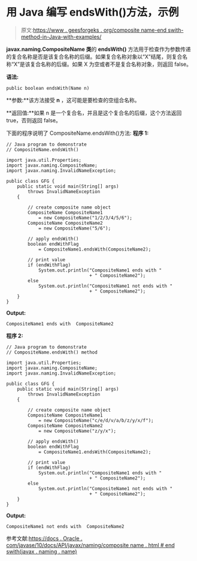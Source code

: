 # 用 Java 编写 endsWith()方法，示例

> 原文:[https://www . geesforgeks . org/composite name-end swith-method-in-Java-with-examples/](https://www.geeksforgeeks.org/compositename-endswith-method-in-java-with-examples/)

**javax.naming.CompositeName 类**的 **endsWith()** 方法用于检查作为参数传递的复合名称是否是该复合名称的后缀。如果复合名称对象以“X”结尾，则复合名称“X”是该复合名称的后缀。如果 X 为空或者不是复合名称对象，则返回 false。

**语法:**

```
public boolean endsWith(Name n)

```

**参数:**该方法接受 **n** ，这可能是要检查的空组合名称。

**返回值:**如果 n 是一个复合名，并且是这个复合名的后缀，这个方法返回 true，否则返回 false。

下面的程序说明了 CompositeName.endsWith()方法:
**程序 1:**

```
// Java program to demonstrate
// CompositeName.endsWith()

import java.util.Properties;
import javax.naming.CompositeName;
import javax.naming.InvalidNameException;

public class GFG {
    public static void main(String[] args)
        throws InvalidNameException
    {

        // create composite name object
        CompositeName CompositeName1
            = new CompositeName("1/2/3/4/5/6");
        CompositeName CompositeName2
            = new CompositeName("5/6");

        // apply endsWith()
        boolean endWithFlag
            = CompositeName1.endsWith(CompositeName2);

        // print value
        if (endWithFlag)
            System.out.println("CompositeName1 ends with "
                               + " CompositeName2");
        else
            System.out.println("CompositeName1 not ends with "
                               + " CompositeName2");
    }
}
```

**Output:**

```
CompositeName1 ends with  CompositeName2

```

**程序 2:**

```
// Java program to demonstrate
// CompositeName.endsWith() method

import java.util.Properties;
import javax.naming.CompositeName;
import javax.naming.InvalidNameException;

public class GFG {
    public static void main(String[] args)
        throws InvalidNameException
    {

        // create composite name object
        CompositeName CompositeName1
            = new CompositeName("c/e/d/v/a/b/z/y/x/f");
        CompositeName CompositeName2
            = new CompositeName("z/y/x");

        // apply endsWith()
        boolean endWithFlag
            = CompositeName1.endsWith(CompositeName2);

        // print value
        if (endWithFlag)
            System.out.println("CompositeName1 ends with "
                               + " CompositeName2");
        else
            System.out.println("CompositeName1 not ends with "
                               + " CompositeName2");
    }
}
```

**Output:**

```
CompositeName1 not ends with  CompositeName2

```

参考文献:[https://docs . Oracle . com/javase/10/docs/API/javax/naming/composite name . html # end swith(javax . naming . name)](https://docs.oracle.com/javase/10/docs/api/javax/naming/CompositeName.html#endsWith(javax.naming.Name))